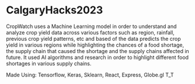 # CalgaryHacks2023
CropWatch uses a Machine Learning model in order to understand and analyze crop yield data across various factors such as region, rainfall, previous crop yield patterns, etc and based of the data predicts the crop yield in various regions while highlighting the chances of a food shortage, the supply chain that caused the shortage and the supply chains affected in future. It used AI algorithms and research in order to highlight different food shortages in various supply chains.

Made Using: Tensorflow, Keras, Sklearn, React, Express, Globe.gl
T_T
